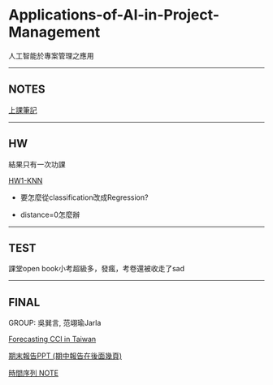 # Applications-of-AI-in-Project-Management
人工智能於專案管理之應用

---

## NOTES

[上課筆記](https://why1024.notion.site/f22a9c65eaf7433c9cf08aecd8976dbf?pvs=4)

---

## HW

結果只有一次功課

[HW1-KNN](https://github.com/WHY210/Applications-of-AI-in-Project-Management/blob/main/HW01_KNN_Regression.ipynb)

  - 要怎麼從classification改成Regression?  

  - distance=0怎麼辦

---

## TEST

課堂open book小考超級多，發瘋，考卷還被收走了sad

---

## FINAL

GROUP: 吳巽言, 范翊瑜Jarla

[Forecasting CCI in Taiwan](https://github.com/WHY210/Applications-of-AI-in-Project-Management/blob/main/%5B%20FINAL%20%5D%20Forecasting%20CCI%20in%20Taiwan.ipynb.ipynb)  

[期末報告PPT (期中報告在後面幾頁)](https://docs.google.com/presentation/d/1PgMIFw71Sz8tsB4q_KQkdoG4eABM-teLpmqktEwvjUM/edit?usp=sharing)

[時間序列 NOTE ](https://hackmd.io/@a111T6yjQ1i63-6PKIa5CQ/HkKtVXnLT)
